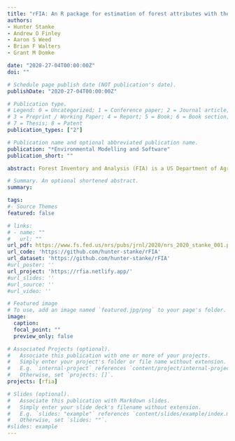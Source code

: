 ```yaml
---
title: "rFIA: An R package for estimation of forest attributes with the US Forest Inventory and Analysis database"
authors:
- Hunter Stanke
- Andrew O Finley
- Aaron S Weed
- Brian F Walters
- Grant M Domke

date: "2020-27-04T00:00:00Z"
doi: ""

# Schedule page publish date (NOT publication's date).
publishDate: "2020-27-04T00:00:00Z"

# Publication type.
# Legend: 0 = Uncategorized; 1 = Conference paper; 2 = Journal article;
# 3 = Preprint / Working Paper; 4 = Report; 5 = Book; 6 = Book section;
# 7 = Thesis; 8 = Patent
publication_types: ["2"]

# Publication name and optional abbreviated publication name.
publication: "*Environmental Modelling and Software"
publication_short: ""

abstract: Forest Inventory and Analysis (FIA) is a US Department of Agriculture Forest Service program that aims to monitor changes in forests across the US. FIA hosts one of the largest ecological datasets in the world, though its complexity limits access for many potential users. rFIA is an R package designed to simplify the estimation of forest attributes using data collected by the FIA Program. Specifically, rFIA improves access to the spatio-temporal estimation capacity of the FIA Database via space–time indexed summaries of forest variables within user-defined population boundaries (e.g., geographic, temporal, biophysical). The package implements multiple design-based estimators, and has been validated against official estimates and sampling errors produced by the FIA Program. We demonstrate the utility of rFIA by assessing changes in abundance and mortality rates of ash (Fraxinus spp.) populations in the Lower Peninsula of Michigan following the establishment of emerald ash borer (_Agrilus planipennis_).

# Summary. An optional shortened abstract.
summary: 

tags:
#- Source Themes
featured: false

# links:
# - name: ""
#   url: ""
url_pdf: https://www.fs.fed.us/nrs/pubs/jrnl/2020/nrs_2020_stanke_001.pdf
url_code: 'https://github.com/hunter-stanke/rFIA'
url_dataset: 'https://github.com/hunter-stanke/rFIA'
#url_poster: ''
url_project: 'https://rfia.netlify.app/'
#url_slides: ''
#url_source: ''
#url_video: ''

# Featured image
# To use, add an image named `featured.jpg/png` to your page's folder. 
image:
  caption: 
  focal_point: ""
  preview_only: false

# Associated Projects (optional).
#   Associate this publication with one or more of your projects.
#   Simply enter your project's folder or file name without extension.
#   E.g. `internal-project` references `content/project/internal-project/index.md`.
#   Otherwise, set `projects: []`.
projects: [rfia]

# Slides (optional).
#   Associate this publication with Markdown slides.
#   Simply enter your slide deck's filename without extension.
#   E.g. `slides: "example"` references `content/slides/example/index.md`.
#   Otherwise, set `slides: ""`.
#slides: example
---
```

